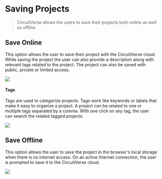 # Saving Projects

> CircuitVerse allows the users to save their projects both online as well as offline.

## Save Online
This option allows the user to save their project with the CircuitVerse cloud. While saving the project the user can also provide a description along with relevant tags related to the project.
The project can also be saved with public, private or limited access.

![](./images/save_online.gif)

#### Tags
Tags are used to categorize projects. Tags work like keywords or labels that make it easy to organize a project.
A project can be related to one or multiple tags separated by a comma.
With one click on any tag, the user can search the related tagged projects.

![](./images/tag.gif)

## Save Offline

This option allows the user to save the project in the browser's local storage when there is no internet access. On an active Internet connection, the user is prompted to save it to the CircuitVerse cloud.

![](./images/save_offline.gif)


